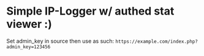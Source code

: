 # Simple IP-Logger w/ authed stat viewer :)

Set admin_key in source then use as such:
`https://example.com/index.php?admin_key=123456`
